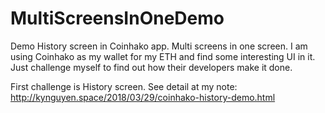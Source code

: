 # MultiScreensInOneDemo
Demo History screen in Coinhako app. Multi screens in one screen. 
I am using Coinhako as my wallet for my ETH and find some interesting UI in it. Just challenge myself to find out how their developers make it done. 

First challenge is History screen. See detail at my note: http://kynguyen.space/2018/03/29/coinhako-history-demo.html
